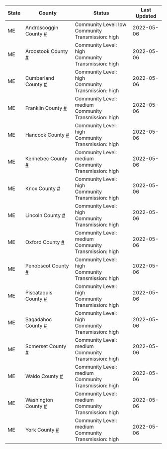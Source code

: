 State | County | Status | Last Updated
--- | --- | --- | --- 
ME | Androscoggin County <a href="#androscoggin_county">#</a> | <a name="androscoggin_county"></a>Community Level: low<br/>Community Transmission: high | 2022-05-06
ME | Aroostook County <a href="#aroostook_county">#</a> | <a name="aroostook_county"></a>Community Level: high<br/>Community Transmission: high | 2022-05-06
ME | Cumberland County <a href="#cumberland_county">#</a> | <a name="cumberland_county"></a>Community Level: high<br/>Community Transmission: high | 2022-05-06
ME | Franklin County <a href="#franklin_county">#</a> | <a name="franklin_county"></a>Community Level: medium<br/>Community Transmission: high | 2022-05-06
ME | Hancock County <a href="#hancock_county">#</a> | <a name="hancock_county"></a>Community Level: high<br/>Community Transmission: high | 2022-05-06
ME | Kennebec County <a href="#kennebec_county">#</a> | <a name="kennebec_county"></a>Community Level: medium<br/>Community Transmission: high | 2022-05-06
ME | Knox County <a href="#knox_county">#</a> | <a name="knox_county"></a>Community Level: high<br/>Community Transmission: high | 2022-05-06
ME | Lincoln County <a href="#lincoln_county">#</a> | <a name="lincoln_county"></a>Community Level: high<br/>Community Transmission: high | 2022-05-06
ME | Oxford County <a href="#oxford_county">#</a> | <a name="oxford_county"></a>Community Level: medium<br/>Community Transmission: high | 2022-05-06
ME | Penobscot County <a href="#penobscot_county">#</a> | <a name="penobscot_county"></a>Community Level: high<br/>Community Transmission: high | 2022-05-06
ME | Piscataquis County <a href="#piscataquis_county">#</a> | <a name="piscataquis_county"></a>Community Level: high<br/>Community Transmission: high | 2022-05-06
ME | Sagadahoc County <a href="#sagadahoc_county">#</a> | <a name="sagadahoc_county"></a>Community Level: high<br/>Community Transmission: high | 2022-05-06
ME | Somerset County <a href="#somerset_county">#</a> | <a name="somerset_county"></a>Community Level: medium<br/>Community Transmission: high | 2022-05-06
ME | Waldo County <a href="#waldo_county">#</a> | <a name="waldo_county"></a>Community Level: medium<br/>Community Transmission: high | 2022-05-06
ME | Washington County <a href="#washington_county">#</a> | <a name="washington_county"></a>Community Level: medium<br/>Community Transmission: high | 2022-05-06
ME | York County <a href="#york_county">#</a> | <a name="york_county"></a>Community Level: medium<br/>Community Transmission: high | 2022-05-06
